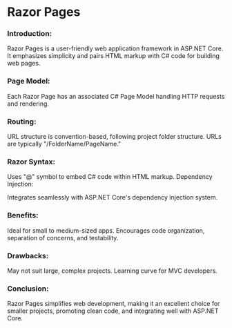 # Razor Pages
### Introduction:

Razor Pages is a user-friendly web application framework in ASP.NET Core.
It emphasizes simplicity and pairs HTML markup with C# code for building web pages.
### Page Model:

Each Razor Page has an associated C# Page Model handling HTTP requests and rendering.
### Routing:

URL structure is convention-based, following project folder structure.
URLs are typically "/FolderName/PageName."
### Razor Syntax:

Uses "@" symbol to embed C# code within HTML markup.
Dependency Injection:

Integrates seamlessly with ASP.NET Core's dependency injection system.
### Benefits:

Ideal for small to medium-sized apps.
Encourages code organization, separation of concerns, and testability.
### Drawbacks:

May not suit large, complex projects.
Learning curve for MVC developers.
### Conclusion:
Razor Pages simplifies web development, making it an excellent choice for smaller projects, promoting clean code, and integrating well with ASP.NET Core.